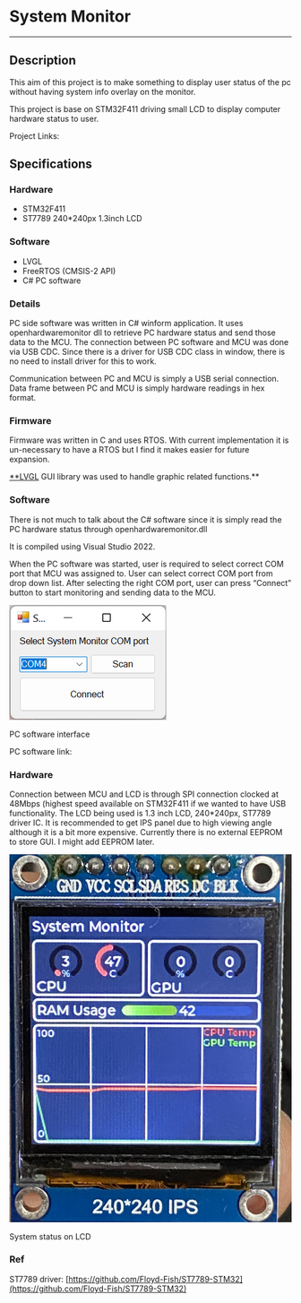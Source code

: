 # System Monitor

---

## Description

This aim of this project is to make something to display user status of the pc without having system info overlay on the monitor.

This project is base on STM32F411 driving small LCD to display computer hardware status to user.

Project Links: 

## Specifications

### Hardware

- STM32F411
- ST7789 240*240px 1.3inch LCD

### Software

- LVGL
- FreeRTOS (CMSIS-2 API)
- C# PC software

### Details

PC side software was written in C# winform application. It uses openhardwaremonitor dll to retrieve PC hardware status and send those data to the MCU.  The connection between PC software and MCU was done via USB CDC. Since there is a driver for USB CDC class in window, there is no need to install driver for this to work.

Communication between PC and MCU is simply a USB serial connection. Data frame between PC and MCU is simply hardware readings in hex format.

### Firmware

Firmware was written in C and uses RTOS. With current implementation it is un-necessary to have a RTOS but I find it makes easier for future expansion. 

[**LVGL](https://lvgl.io/) GUI library was used to handle graphic related functions.**

### Software

There is not much to talk about the C# software since it is simply read the PC hardware status through openhardwaremonitor.dll

It is compiled using Visual Studio 2022.

When the PC software was started, user is required to select correct COM port that MCU was assigned to. User can select correct COM port from drop down list. After selecting the right COM port, user can press “Connect” button to start monitoring and sending data to the MCU.

![PC software interface](figs/hostUI.png)

PC software interface

PC software link: 

### Hardware

Connection between MCU and LCD is through SPI connection clocked at 48Mbps (highest speed available on STM32F411 if we wanted to have USB functionality. The LCD being used is 1.3 inch LCD, 240*240px, ST7789 driver IC. It is recommended to get IPS panel due to high viewing angle although it is a bit more expensive. Currently there is no external EEPROM to store GUI. I might add EEPROM later.

![System status on LCD](figs/LcdGui.jpeg)

System status on LCD

### Ref

ST7789 driver: [https://github.com/Floyd-Fish/ST7789-STM32](https://github.com/Floyd-Fish/ST7789-STM32)